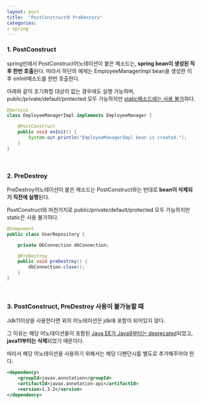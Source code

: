 ```yaml
---
layout: post
title:  "PostConstruct와 PreDestory"
categories:
- spring
---
```


### 1. PostConstruct
spring빈에서 PostConstruct어노테이션이 붙은 메소드는, **spring bean이 생성된 직후 한번 호출**된다. 
따라서 하단의 예제는 EmployeeManagerImpl bean을 생성한 이후 onInit메소드를 한번 호출한다.

아래와 같이 초기화할 대상이 없는 경우에도 실행 가능하며,
public/private/default/protected 모두 가능하지만 <ins>static메소드에는 사용 불가</ins>하다.

```java
@Service
class EmployeeManagerImpl implements EmployeeManager {

    @PostConstruct
    public void onInit() {
        System.out.println("EmployeeManagerImpl bean is created.");
    }
}
```

<br/>

### 2. PreDestroy
PreDestroy어노테이션이 붙은 메소드는 PostConstruct와는 반대로 **bean이 삭제되기 직전에 실행**된다.

PostConstruct와 마찬가지로 public/private/default/protected 모두 가능하지만 static은 사용 불가하다.

```java
@Component
public class UserRepository {

    private DbConnection dbConnection;

    @PreDestroy
    public void preDestroy() {
        dbConnection.close();
    }
}
```

<br/>

### 3. PostConstruct, PreDestroy 사용이 불가능할 때
Jdk11이상을 사용한다면 위의 어노테이션은 jdk에 포함이 되어있지 않다.

그 이유는 해당 어노테이션들이 포함된 <ins>Java EE가 Java9부터는 deprecated</ins>되었고, **java11부터는 삭제**되었기 때문이다.

따라서 해당 어노테이션을 사용하기 위해서는 해당 디펜던시를 별도로 추가해주어야 한다.

```xml
<dependency>
    <groupId>javax.annotation</groupId>
    <artifactId>javax.annotation-api</artifactId>
    <version>1.3.2</version>
</dependency>
```
